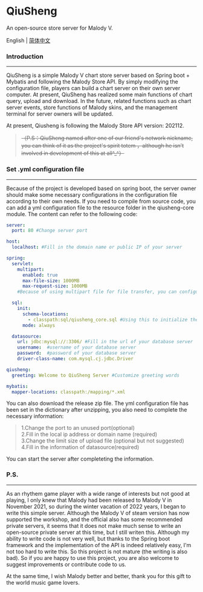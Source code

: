 # QiuSheng
An open-source store server for Malody V.

English | [简体中文](README.md)

### Introduction
------------------
QiuSheng is a simple Malody V chart store server based on Spring boot + Mybatis and following the Malody Store API. By simply modifying the configuration file, players can build a chart server on their own server computer. At present, QiuSheng has realized some main functions of chart query, upload and download. In the future, related functions such as chart server events, store functions of Malody skins, and the management terminal for server owners will be updated. 

At present, Qiusheng is following the Malody Store API version: 202112.

> ~~（P.S：QiuSheng named after one of our friend's network nickname, you can think of it as the project's spirit totem ，although he isn't involved in development of this at all^_^）~~

### Set .yml configuration file 
------------------
Because of the project is developed based on spring boot, the server owner should make some necessary configurations in the configuration file according to their own needs. If you need to compile from source code, you can add a yml configuration file to the resource folder in the qiusheng-core module. The content can refer to the following code:

```yml
server:
  port: 80 #Change server port

host:
  localhost: #Fill in the domain name or public IP of your server

spring:
  servlet:
    multipart:
      enabled: true
      max-file-size: 1000MB
      max-request-size: 1000MB
    #Because of using multipart file for file transfer, you can configure related properties here 

  sql:
    init:
      schema-locations:
        - classpath:sql/qiusheng_core.sql #Using this to initialize the database
      mode: always

  datasource:
    url: jdbc:mysql://:3306/ #Fill in the url of your database server
    username:  #username of your database server
    password:  #password of your database server
    driver-class-name: com.mysql.cj.jdbc.Driver

qiusheng:
  greeting: Welcome to QiuSheng Server #Customize greeting words

mybatis:
  mapper-locations: classpath:/mapping/*.xml
```

You can also download the release zip file. The yml configuration file has been set in the dictionary after unzipping, you also need to complete the necessary information:

> 1.Change the port to an unused port(optional)  
2.Fill in the local ip address or domain name (required)  
3.Change the limit size of upload file (optional but not suggested)  
4.Fill in the information of datasource(required)

You can start the server after completeting the information.

### P.S.
------------------

As an rhythem game player with a wide range of interests but not good at playing, I only knew that Malody had been released to Malody V in November 2021, so during the winter vacation of 2022 years, I began to write this simple server. Although the Malody V of steam version has now supported the workshop, and the official also has some recommended private servers, it seems that it does not make much sense to write an open-source private server at this time, but I still writen this. Although my ability to write code is not very well, but thanks to the Spring boot framework and the implementation of the API is indeed relatively easy, I'm not too hard to write this. So this project is not mature (the writing is also bad). So if you are happy to use this project, you are also welcome to suggest improvements or contribute code to us.

At the same time, I wish Malody better and better, thank you for this gift to the world music game lovers. 
